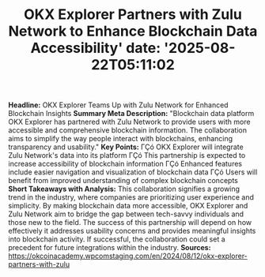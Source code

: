 ﻿---
title: "OKX Explorer Partners with Zulu Network to Enhance Blockchain Data Accessibility'
date: '2025-08-22T05:11:02"
category: "Markets"
summary: ""
slug: "okx explorer partners with zulu network to enhance blockchai"
source_urls:
  - "https://okcoinacademy.wpcomstaging.com/en/2024/08/12/okx-explorer-partners-with-zulu"
seo:
  title: "OKX Explorer Partners with Zulu Network to Enhance Blockchain Data Accessibility | Hash n Hedge'
  description: '"
  keywords: ["news", "markets", "brief"]
---
**Headline:**  OKX Explorer Teams Up with Zulu Network for Enhanced Blockchain Insights  **Summary Meta Description:** "Blockchain data platform OKX Explorer has partnered with Zulu Network to provide users with more accessible and comprehensive blockchain information. The collaboration aims to simplify the way people interact with blockchains, enhancing transparency and usability."  **Key Points:**  ΓÇó OKX Explorer will integrate Zulu Network's data into its platform ΓÇó This partnership is expected to increase accessibility of blockchain information ΓÇó Enhanced features include easier navigation and visualization of blockchain data ΓÇó Users will benefit from improved understanding of complex blockchain concepts  **Short Takeaways with Analysis:** This collaboration signifies a growing trend in the industry, where companies are prioritizing user experience and simplicity. By making blockchain data more accessible, OKX Explorer and Zulu Network aim to bridge the gap between tech-savvy individuals and those new to the field.  The success of this partnership will depend on how effectively it addresses usability concerns and provides meaningful insights into blockchain activity. If successful, the collaboration could set a precedent for future integrations within the industry.  **Sources:**  https://okcoinacademy.wpcomstaging.com/en/2024/08/12/okx-explorer-partners-with-zulu 

